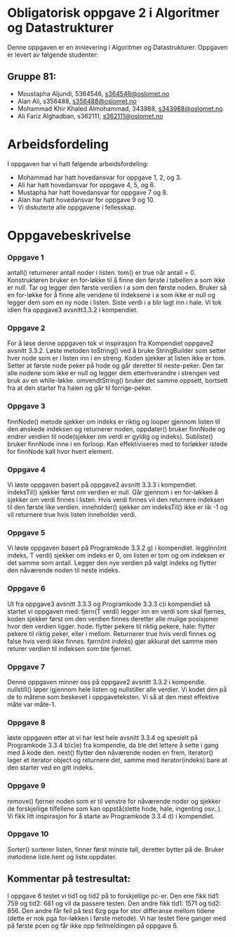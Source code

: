 # Obligatorisk oppgave 2 i Algoritmer og Datastrukturer 

Denne oppgaven er en innlevering i Algoritmer og Datastrukturer. 
Oppgaven er levert av følgende studenter:
## Gruppe 81:
* Moustapha Aljundi, 5364546, s364546@oslomet.no
* Alan Ali, s356488, s356488@oslomet.no
* Mohammad Khir Khaled Almohammad, 343988, s343988@oslomet.no
* Ali Fariz Alghadban, s362111, s362111@oslomet.no

# Arbeidsfordeling

I oppgaven har vi hatt følgende arbeidsfordeling:
* Mohammad har hatt hovedansvar for oppgave 1, 2, og 3. 
* Ali har hatt hovedansvar for oppgave 4, 5, og 6. 
* Mustapha har hatt hovedansvar for oppgave 7 og 8. 
* Alan har hatt hovedansvar for oppgave 9 og 10.
* Vi diskuterte alle oppgavene i fellesskap.

# Oppgavebeskrivelse

### Oppgave 1
antall() returnerer antall noder i listen. tom() er true når antall = 0.
Konstruktøren bruker en for-løkke til å finne den første i tabellen a
som ikke er null. Tar og legger den første verdien i a som den første noden.
Bruker så en for-løkke for å finne alle veridene til indeksene i a
som ikke er null og legger dem som en ny node i listen. Siste verdi i a
blir lagt inn i hale. Vi tok idien fra oppgave3 avsnitt3.3.2 i kompendiet.

### Oppgave 2
For å løse denne oppgaven tok vi inspirasjon fra Kompendiet oppgave2 avsnitt 3.3.2.
Løste metoden toString() ved å bruke StringBuilder som setter hver node
som er i listen inn i en streng. Koden sjekker at listen ikke er tom.
Setter at første node peker på hode og går deretter til neste-peker.
Den tar alle nodene som ikke er null og legger dem etterhverandre i
strengen ved bruk av en while-løkke. omvendtString() bruker det samme
oppsett, bortsett fra at den starter fra halen og går til forrige-peker.

### Oppgave 3
finnNode() metode sjekker om indeks er riktig og looper gjennom listen til
den ønskede indeksen og returnerer noden, oppdater() bruker finnNode og
endrer verdien til node(sjekker om verdi er gyldig og indeks).
Subliste() bruker finnNode inne i en forloop.
Kan effektiviseres med to forløkker istede for finnNode kall hvor
hvert element.

### Oppgave 4
Vi løste oppgaven basert på oppgave2 avsnitt 3.3.3 i kompendiet.
indeksTil() sjekker først om verdien er null.
Går gjennom i en for-løkken å sjekker om verdi finnes i listen.
Hvis verdi finnes vil den returnere indeksen til den første like verdien.
inneholder() sjekker om indeksTil() ikke er lik -1 og vil
returnere true hvis listen inneholder verdi.


### Oppgave 5
Vi løste oppgaven basert på Programkode 3.3.2 g) i kompendiet.
leggInn(int indeks, T verdi) sjekker om indeks er 0, om listen er tom og om indeksen er det
samme som antall. Legger den nye verdien på valgt indeks og flytter den
nåværende noden til neste indeks.

### Oppgave 6
Ut fra oppgave3 avsnitt 3.3.3 og Programkode 3.3.3 c)i kompendiet så startet vi oppgaven med:
fjern(T verdi) legger inn en verdi som skal fjernes,
koden sjekker først om den verdien finnes deretter alle mulige posisjoner hvor den verdien ligger.
hode: flytter pekere til riktig pekere, hale: flytter pekere til riktig peker, eller i mellom.
Returnerer true hvis verdi finnes og false hvis verdi ikke finnes.
fjern(int indeks) gjør akkurat det samme men returer verdien til indeksen som ble fjernet.

### Oppgave 7
Denne oppgaven minner oss på  oppgave2 avsnitt 3.3.2 i kompendie.
nullstill() løper igjennom hele listen og nullstiller alle verdier.
Vi kodet den på de to måtene som beskevet i oppgaveteksten.
Vi så at den  mest effektive måte var måte-1.

### Oppgave 8
løste oppgaven etter at vi har lest hele avsnitt 3.3.4 og spesielt på
Programkode 3.3.4 b)c)e) fra kompendie, da ble det lettere å sette i gang med å kode den.
next() flytter den nåværende noden en frem, iterator() lager et iterator object
og returnere det, samme med iterator(indeks) bare at den starter ved en gitt indeks.

### Oppgave 9
remove() fjerner noden som er til venstre for nåværende noder og sjekker de
forskjellige tilfellene som kan oppstå(slette hode, hale, ingenting osv..).
Vi fikk litt inspirasjon for å starte av Programkode 3.3.4 d) i kompendiet.

### Oppgave 10
Sorter() sorterer listen, finner først minste tall, deretter bytter på de.
Bruker metodene liste.hent og liste.oppdater.


## Kommentar på testresultat:
I oppgave 6 testet vi tid1 og tid2 på to forskjellige pc-er.
Den ene fikk tid1: 759 og tid2: 661 og vil da passere testen.
Den andre fikk tid1: 1571 og tid2: 856. Den andre får feil på test 6zg
pga for stor differanse mellom tidene (dette er nok pga for-løkken i
første metode). Vi har testet flere ganger med på første pcen og får ikke
opp feilmeldingen på oppgave 6.

